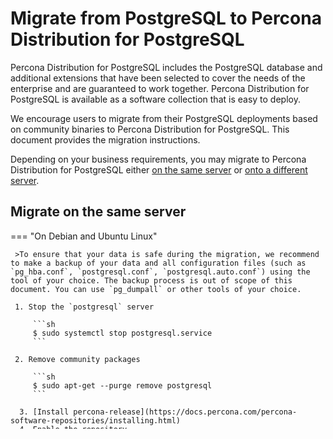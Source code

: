 # Migrate from PostgreSQL to Percona Distribution for PostgreSQL 


Percona Distribution for PostgreSQL includes the PostgreSQL database and additional extensions that have been selected to cover the needs of the enterprise and are guaranteed to work together. Percona Distribution for PostgreSQL is available as a software collection that is easy to deploy.

We encourage users to migrate from their PostgreSQL deployments based on community binaries to Percona Distribution for PostgreSQL. This document provides the migration instructions. 

Depending on your business requirements, you may migrate to Percona Distribution for PostgreSQL either [on the same server](#migrate-on-the-same-server) or [onto a different server](#migrate-on-a-different-server). 

## Migrate on the same server

=== "On Debian and Ubuntu Linux"

     >To ensure that your data is safe during the migration, we recommend to make a backup of your data and all configuration files (such as `pg_hba.conf`, `postgresql.conf`, `postgresql.auto.conf`) using the tool of your choice. The backup process is out of scope of this document. You can use `pg_dumpall` or other tools of your choice. 

     1. Stop the `postgresql` server   

         ```sh
         $ sudo systemctl stop postgresql.service
         ```

     2. Remove community packages

         ```sh
         $ sudo apt-get --purge remove postgresql
         ```

      3. [Install percona-release](https://docs.percona.com/percona-software-repositories/installing.html)
      4. Enable the repository

           ```sh
           $ sudo percona-release setup ppg13
           ```

      5. [Install Percona Distribution for PostgreSQL packages](installing.md#install-percona-distribution-for-postgresql-packages)
      6. (Optional) Restore the data from the backup.
      7. Start the `postgresql` service. The installation process starts and initializes the default cluster automatically. You can check its status with: 

          ```sh
          $ sudo systemctl status postgresql
          ```         

         If `postresql` service is not started, start it manually:

           ```sh
           $ sudo systemctl start postgresql.service
           ```


=== "On RHEL and compatible derivatives"

       > To ensure that your data is safe during the migration, we recommend to make a backup of your data and all configuration files (such as `pg_hba.conf`, `postgresql.conf`, `postgresql.auto.conf`) using the tool of your choice. The backup process is out of scope of this document. You can use `pg_dumpall` or other tools of your choice. 

      1. Stop the `postgresql` server   

          ```sh
          $ sudo systemctl stop postgresql-13
          ```

      2. Remove community packages

         ```sh
         $ sudo yum remove postgresql
         ```

      3. [Install percona-release](https://docs.percona.com/percona-software-repositories/installing.html)
      4. Enable the repository

           ```sh
           $ sudo percona-release setup ppg13
           ```

      5. [Install Percona Distribution for PostgreSQL packages](installing.md#install-percona-distribution-for-postgresql-packages)
      6. (Optional) Restore the data from the backup.
      7. Start the `postgresql` service

          ```sh
          $ sudo systemctl start postgresql-13
          ```


## Migrate on a different server

In this scenario, we will refer to the server with PostgreSQL Community as the "source" and to the server with Percona Distribution for PostgreSQL as the "target".

To migrate from PostgreSQL Community to Percona Distribution for PostgreSQL on a different server, do the following:

**On the source server**:

1. Back up your data and all configuration files (such as `pg_hba.conf`, `postgresql.conf`, `postgresql.auto.conf`) using the tool of your choice.
2. Stop the `postgresql` service

    === "On Debian and Ubuntu"

         ```sh
         $ sudo systemctl stop postgresql.service
         ```

    === "On RHEL and derivatives"

         ```sh
         $ sudo systemctl stop postgresql-13
         ```

3. Optionally, remove PostgreSQL Community packages 

**On the target server**:

1. [Install percona-release](https://docs.percona.com/percona-software-repositories/installing.html) 
2. Enable the repository

    ```{.bash data-promp="$"}
    $ sudo percona-release setup ppg13
    ```

3. [Install Percona Distribution for PostgreSQL packages](installing.md#install-percona-distribution-for-postgresql-packages) on the target server.
4. Restore the data from the backup
5. Start `postgresql` service

    === "On Debian and Ubuntu"

         ```{.bash data-promp="$"}
         $ sudo systemctl start postgresql.service
         ```

    === "On RHEL and compatible derivatives"

         ```{.bash data-promp="$"}
         $ sudo systemctl start postgresql-13
         ```